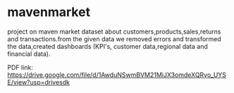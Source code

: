 # mavenmarket
project on maven market dataset about customers,products,sales,returns and transactions.from the given data we removed errors and transformed the data,created dashboards (KPI's, customer data,regional data and financial data).

PDF link: https://drive.google.com/file/d/1AwduNSwmBVM21MiJX3omdeXQRyo_UYSE/view?usp=drivesdk
